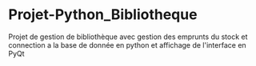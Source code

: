 # Projet-Python_Bibliotheque
Projet de gestion  de bibliothèque avec gestion des emprunts du stock et connection a la base de donnée en python et affichage de l'interface en PyQt
